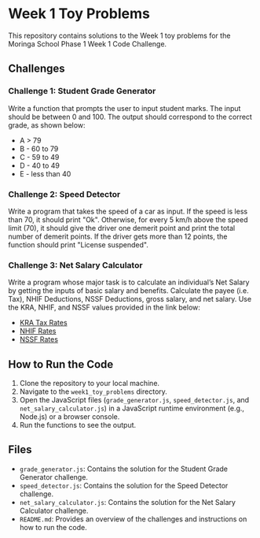 # Week 1 Toy Problems

This repository contains solutions to the Week 1 toy problems for the Moringa School Phase 1 Week 1 Code Challenge.

## Challenges

### Challenge 1: Student Grade Generator

Write a function that prompts the user to input student marks. The input should be between 0 and 100. The output should correspond to the correct grade, as shown below:

- A > 79
- B - 60 to 79
- C - 59 to 49
- D - 40 to 49
- E - less than 40

### Challenge 2: Speed Detector

Write a program that takes the speed of a car as input. If the speed is less than 70, it should print "Ok". Otherwise, for every 5 km/h above the speed limit (70), it should give the driver one demerit point and print the total number of demerit points. If the driver gets more than 12 points, the function should print "License suspended".

### Challenge 3: Net Salary Calculator

Write a program whose major task is to calculate an individual’s Net Salary by getting the inputs of basic salary and benefits. Calculate the payee (i.e. Tax), NHIF Deductions, NSSF Deductions, gross salary, and net salary. Use the KRA, NHIF, and NSSF values provided in the link below:

- [KRA Tax Rates](https://www.aren.co.ke/payroll/taxrates.htm)
- [NHIF Rates](https://www.aren.co.ke/payroll/nhifrates.htm)
- [NSSF Rates](https://www.aren.co.ke/payroll/nssfrates.htm)

## How to Run the Code

1. Clone the repository to your local machine.
2. Navigate to the `week1_toy_problems` directory.
3. Open the JavaScript files (`grade_generator.js`, `speed_detector.js`, and `net_salary_calculator.js`) in a JavaScript runtime environment (e.g., Node.js) or a browser console.
4. Run the functions to see the output.

## Files

- `grade_generator.js`: Contains the solution for the Student Grade Generator challenge.
- `speed_detector.js`: Contains the solution for the Speed Detector challenge.
- `net_salary_calculator.js`: Contains the solution for the Net Salary Calculator challenge.
- `README.md`: Provides an overview of the challenges and instructions on how to run the code.
